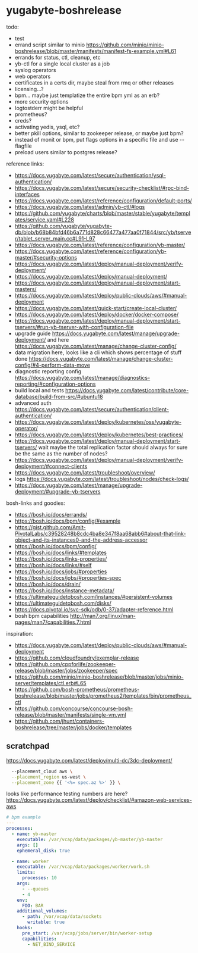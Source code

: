 # yugabyte-boshrelease

todo:

- test
- errand script similar to minio https://github.com/minio/minio-boshrelease/blob/master/manifests/manifest-fs-example.yml#L61
- errands for status, ctl, cleanup, etc
- yb-ctl for a single local cluster as a job
- syslog operators
- web operators
- certificates in a certs dir, maybe steal from rmq or other releases
- licensing...?
- bpm... maybe just templatize the entire bpm yml as an erb?
- more security options
- logtostderr might be helpful
- prometheus?
- creds?
- activating yedis, ysql, etc?
- better pkill options, similar to zookeeper release, or maybe just bpm?
- instead of monit or bpm, put flags options in a specific file and use --flagfile
- preload users similar to postgres release?

reference links:

- https://docs.yugabyte.com/latest/secure/authentication/ysql-authentication/
- https://docs.yugabyte.com/latest/secure/security-checklist/#rpc-bind-interfaces
- https://docs.yugabyte.com/latest/reference/configuration/default-ports/
- https://docs.yugabyte.com/latest/admin/yb-ctl/#logs
- https://github.com/yugabyte/charts/blob/master/stable/yugabyte/templates/service.yaml#L228
- https://github.com/yugabyte/yugabyte-db/blob/b68b84bfd46b6a771d828c66477a477aa0f71844/src/yb/tserver/tablet_server_main.cc#L91-L97
- https://docs.yugabyte.com/latest/reference/configuration/yb-master/
- https://docs.yugabyte.com/latest/reference/configuration/yb-master/#security-options
- https://docs.yugabyte.com/latest/deploy/manual-deployment/verify-deployment/
- https://docs.yugabyte.com/latest/deploy/manual-deployment/
- https://docs.yugabyte.com/latest/deploy/manual-deployment/start-masters/
- https://docs.yugabyte.com/latest/deploy/public-clouds/aws/#manual-deployment
- https://docs.yugabyte.com/latest/quick-start/create-local-cluster/
- https://docs.yugabyte.com/latest/deploy/docker/docker-compose/
- https://docs.yugabyte.com/latest/deploy/manual-deployment/start-tservers/#run-yb-tserver-with-configuration-file
- upgrade guide https://docs.yugabyte.com/latest/manage/upgrade-deployment/ and here https://docs.yugabyte.com/latest/manage/change-cluster-config/
- data migration here, looks like a cli which shows percentage of stuff done https://docs.yugabyte.com/latest/manage/change-cluster-config/#4-perform-data-move
- diagnostic reporting config https://docs.yugabyte.com/latest/manage/diagnostics-reporting/#configuration-options
- build local and tests https://docs.yugabyte.com/latest/contribute/core-database/build-from-src/#ubuntu18
- advanced auth https://docs.yugabyte.com/latest/secure/authentication/client-authentication/
- https://docs.yugabyte.com/latest/deploy/kubernetes/oss/yugabyte-operator/
- https://docs.yugabyte.com/latest/deploy/kubernetes/best-practices/
- https://docs.yugabyte.com/latest/deploy/manual-deployment/start-tservers/ wait maybe the total replication factor should always for sure be the same as the number of nodes?
- https://docs.yugabyte.com/latest/deploy/manual-deployment/verify-deployment/#connect-clients
- https://docs.yugabyte.com/latest/troubleshoot/overview/
- logs https://docs.yugabyte.com/latest/troubleshoot/nodes/check-logs/
- https://docs.yugabyte.com/latest/manage/upgrade-deployment/#upgrade-yb-tservers

bosh-links and goodies:

- https://bosh.io/docs/errands/
- https://bosh.io/docs/bpm/config/#example
- https://gist.github.com/Amit-PivotalLabs/c39528248b8cdc4ba8e347f8aa68abb6#about-that-link-object-and-its-instances0-and-the-address-accessor
- https://bosh.io/docs/bpm/config/
- https://bosh.io/docs/links/#templates
- https://bosh.io/docs/links-properties/
- https://bosh.io/docs/links/#self
- https://bosh.io/docs/jobs/#properties
- https://bosh.io/docs/jobs/#properties-spec
- https://bosh.io/docs/drain/
- https://bosh.io/docs/instance-metadata/
- https://ultimateguidetobosh.com/instances/#persistent-volumes
- https://ultimateguidetobosh.com/disks/
- https://docs.pivotal.io/svc-sdk/odb/0-37/adapter-reference.html
- bosh bpm capabilities http://man7.org/linux/man-pages/man7/capabilities.7.html

inspiration:

- https://docs.yugabyte.com/latest/deploy/public-clouds/aws/#manual-deployment
- https://github.com/cloudfoundry/exemplar-release
- https://github.com/cppforlife/zookeeper-release/blob/master/jobs/zookeeper/spec
- https://github.com/minio/minio-boshrelease/blob/master/jobs/minio-server/templates/ctl.erb#L65
- https://github.com/bosh-prometheus/prometheus-boshrelease/blob/master/jobs/prometheus2/templates/bin/prometheus_ctl
- https://github.com/concourse/concourse-bosh-release/blob/master/manifests/single-vm.yml
- https://github.com/jhunt/containers-boshrelease/tree/master/jobs/docker/templates

## scratchpad

https://docs.yugabyte.com/latest/deploy/multi-dc/3dc-deployment/

```sh
  --placement_cloud aws \
  --placement_region us-west \
  --placement_zone {{ '<%= spec.az %>' }} \
```

looks like performance testing numbers are here? https://docs.yugabyte.com/latest/deploy/checklist/#amazon-web-services-aws

```yml
# bpm example
---
processes:
  - name: yb-master
    executable: /var/vcap/data/packages/yb-master/yb-master
    args: []
    ephemeral_disk: true

  - name: worker
    executable: /var/vcap/data/packages/worker/work.sh
    limits:
      processes: 10
    args:
      - --queues
      - 4
    env:
      FOO: BAR
    additional_volumes:
      - path: /var/vcap/data/sockets
        writable: true
    hooks:
      pre_start: /var/vcap/jobs/server/bin/worker-setup
      capabilities:
        - NET_BIND_SERVICE
```
